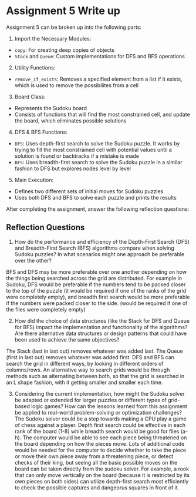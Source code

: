# Assignment 5 Write up

Assignment 5 can be broken up into the following parts:
1. Import the Necessary Modules:
- `copy`: For creating deep copies of objects
- `Stack` and `Queue`: Custom implementations for DFS and BFS operations
2. Utility Functions: 
- `remove_if_exists`: Removes a specified element from a list if it exists, which is used to remove the possibilites from a cell
3. Board Class:
- Represents the Sudoku board
- Consists of functions that will find the most constrained cell, and update the board, which eliminates possible solutions
4. DFS & BFS Functions:
- `DFS`: Uses depth-first search to solve the Sudoku puzzle. It works by trying to fill the most constrained cell with potential values until a solution is found or backtracks if a mistake is made
- `BFS`: Uses breadth-first search to solve the Sudoku puzzle in a similar fashion to DFS but explores nodes level by level
5. Main Execution:
- Defines two different sets of initial moves for Sudoku puzzles
- Uses both DFS and BFS to solve each puzzle and prints the results


After completing the assignment, answer the following reflection questions:

## Reflection Questions

1. How do the performance and efficiency of the Depth-First Search (DFS) and Breadth-First Search (BFS) algorithms compare when solving Sudoku puzzles? In what scenarios might one approach be preferable over the other?

BFS and DFS may be more preferable over one another depending on how the things being searched across the grid are distributed. For example in Sudoku, DFS would be preferable if the numbers tend to be packed closer to the top of the puzzle (it would be required if one of the ranks of the grid were completely empty), and breadth first search would be more preferable if the numbers were packed closer to the side. (would be required if one of the files were completely empty)


2. How did the choice of data structures (like the Stack for DFS and Queue for BFS) impact the implementation and functionality of the algorithms? Are there alternative data structures or design patterns that could have been used to achieve the same objectives?

The Stack  (last in last out) removes whatever was added last. The Queue (first in last out) removes whatever was added first. DFS and BFS can search the grid in different ways, by looking in different orders of columns/rows. An alternative way to search grids would be through methods such as alternating between both, so that the grid is searched in an L shape fashion, with it getting smaller and smaller each time.


3. Considering the current implementation, how might the Sudoku solver be adapted or extended for larger puzzles or different types of grid-based logic games? How can the lessons learned from this assignment be applied to real-world problem-solving or optimization challenges?
The Sudoku solver could be a step towards making a CPU play a game of chess against a player. Depth first search could be effective in each rank of the board (1-8) while breadth search would be good for files (a-h). The computer would be able to see each piece being threatened on the board depending on how the pieces move. Lots of additional code would be needed for the computer to decide whether to take the piece or move their own piece away from a threatening piece, or detect checks of their king, but seeing all the basic possible moves on the board can be taken directly from the sudoku solver. For example, a rook that can only move vertically on the board (because it is restricted by its own pieces on both sides) can utilize depth-first search most efficiently to check the possible captures and dangeorus squares in front of it. 

